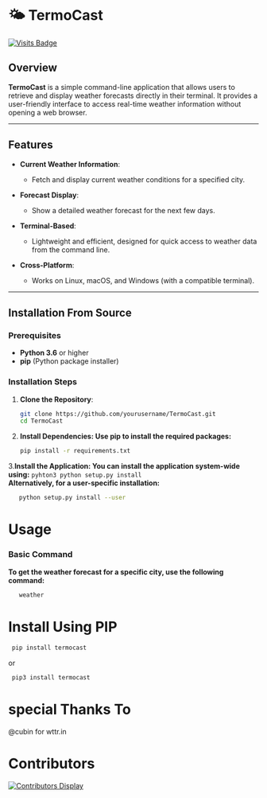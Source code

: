 # 🌤️ TermoCast
[![Visits Badge](https://badges.pufler.dev/visits/swadhinbiswas/TermoCast)](https://github.com/swadhinbiswas/TermoCast)

## Overview

**TermoCast** is a simple command-line application that allows users to retrieve and display weather forecasts directly in their terminal. It provides a user-friendly interface to access real-time weather information without opening a web browser.

---

## Features

- **Current Weather Information**: 
  - Fetch and display current weather conditions for a specified city.

- **Forecast Display**: 
  - Show a detailed weather forecast for the next few days.

- **Terminal-Based**: 
  - Lightweight and efficient, designed for quick access to weather data from the command line.

- **Cross-Platform**: 
  - Works on Linux, macOS, and Windows (with a compatible terminal).

---

## Installation From Source

### Prerequisites

- **Python 3.6** or higher
- **pip** (Python package installer)

### Installation Steps

1. **Clone the Repository**:
   ```bash
   git clone https://github.com/yourusername/TermoCast.git
   cd TermoCast
   ```
 2. **Install Dependencies: Use pip to install the required packages:**
    ```bash
    pip install -r requirements.txt
    ```
  3.**Install the Application: You can install the application system-wide using:**
      ```pyhton3
        python setup.py install
      ```            
   **Alternatively, for a user-specific installation:**

   ```bash 
      python setup.py install --user 
   ```


# Usage
### Basic Command
**To get the weather forecast for a specific city, use the following command:**
 ```bash
    weather
 ```

 
 # Install Using PIP

```bash
 pip install termocast

```
or 
```bash
 pip3 install termocast

```



# special Thanks To
@cubin for wttr.in


# Contributors
[![Contributors Display](https://badges.pufler.dev/contributors/swadhinbiswas/TermoCast/?size=50&padding=5&perRow=10&bots=true)](https://github.com/swadhinbiswas)

